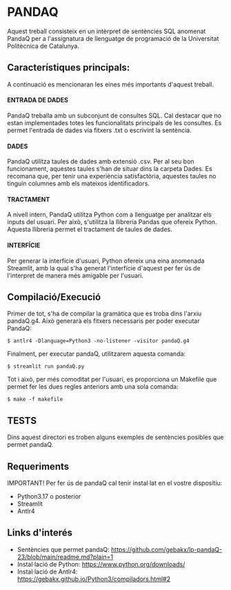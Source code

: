 # PANDAQ #
Aquest treball consisteix en un intèrpret de sentències SQL anomenat PandaQ per a l'assignatura de llenguatge de programació de la Universitat Politècnica de Catalunya.

## Característiques principals:
A continuació es mencionaran les eines més importants d'aquest treball.

#### ENTRADA DE DADES ####
PandaQ treballa amb un subconjunt de consultes SQL. Cal destacar que no estan implementades totes les funcionalitats principals de les consultes. Es permet l'entrada de dades via fitxers .txt o escrivint la sentència.  

#### DADES ####
PandaQ utilitza taules de dades amb extensió .csv. Per al seu bon funcionament, aquestes taules s'han de situar dins la carpeta Dades. Es recomana que, per tenir una experiència satisfactòria, aquestes taules no tinguin columnes amb els mateixos identificadors.

#### TRACTAMENT ####
A nivell intern, PandaQ utilitza Python com a llenguatge per analitzar els inputs del usuari. Per això, s'utilitza la llibreria Pandas que ofereix Python. Aquesta llibreria permet el tractament de taules de dades.

#### INTERFÍCIE ####
Per generar la interfície d'usuari, Python ofereix una eina anomenada Streamlit, amb la qual s'ha generat l'interfície d'aquest per fer ús de l'interpret de manera més amigable per l'usuari.

## Compilació/Execució ##
Primer de tot, s'ha de compilar la gramàtica que es troba dins l'arxiu pandaQ.g4. Això generarà els fitxers necessaris per poder executar PandaQ:

```
$ antlr4 -Dlanguage=Python3 -no-listener -visitor pandaQ.g4
```
Finalment, per executar pandaQ, utilitzarem aquesta comanda:
```
$ streamlit run pandaQ.py
```
Tot i això, per més comoditat per l'usuari, es proporciona un Makefile que permet fer les dues regles anteriors amb una sola comanda:
```
$ make -f makefile
```
## TESTS ## 
Dins aquest directori es troben alguns exemples de sentències posibles que permet pandaQ.
## Requeriments ##
IMPORTANT! Per fer ús de pandaQ cal tenir instal·lat en el vostre dispositiu:
  - Python3.17 o posterior
  - Streamlit
  - Antlr4

## Links d'interés ##
  - Sentències que permet pandaQ: https://github.com/gebakx/lp-pandaQ-23/blob/main/readme.md?plain=1
  - Instal·lació de Python: https://www.python.org/downloads/
  - Instal·lació de Antlr4: https://gebakx.github.io/Python3/compiladors.html#2
 
